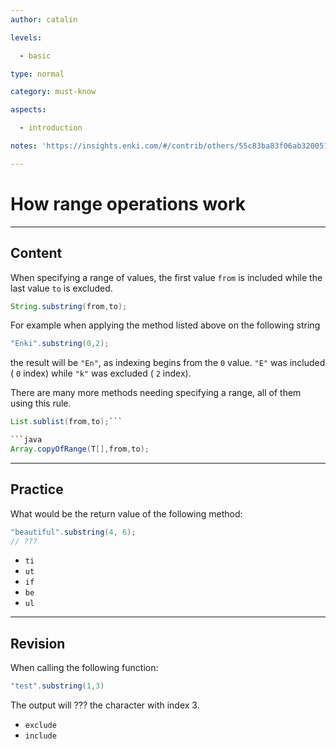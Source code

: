 ```yaml
---
author: catalin

levels:

  - basic

type: normal

category: must-know

aspects:

  - introduction

notes: 'https://insights.enki.com/#/contrib/others/55c83ba83f06ab320051aa8a?search=kha'

---
```


# How range operations work

---
## Content

When specifying a range of values, the first value `from` is included while the last value `to` is excluded.

```java
String.substring(from,to); 
```
For example when applying the method listed above on the following string 
```java
"Enki".substring(0,2);
```
the result will be `"En"`, as indexing begins from the `0` value. `"E"` was included ( `0` index) while `"k"` was excluded ( `2` index).

There are many more methods needing specifying a range, all of them using this rule.

```java
List.sublist(from,to);```

```java
Array.copyOfRange(T[],from,to);
```

---
## Practice

What would be the return value of the following method:
```java
"beautiful".substring(4, 6);
// ???
```

* `ti` 
* `ut` 
* `if` 
* `be` 
* `ul`

---
## Revision

When calling the following function:
```java
"test".substring(1,3)
```
The output will ??? the character with index 3.

* `exclude` 
* `include`